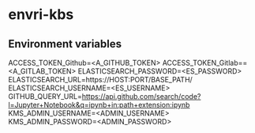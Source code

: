 # envri-kbs

## Environment variables

ACCESS_TOKEN_Github=<A_GITHUB_TOKEN>
ACCESS_TOKEN_Gitlab==<A_GITLAB_TOKEN>
ELASTICSEARCH_PASSWORD=<ES_PASSWORD>
ELASTICSEARCH_URL=https://HOST:PORT/BASE_PATH/
ELASTICSEARCH_USERNAME=<ES_USERNAME>
GITHUB_QUERY_URL=https://api.github.com/search/code?l=Jupyter+Notebook&q=ipynb+in:path+extension:ipynb
KMS_ADMIN_USERNAME=<ADMIN_USERNAME>
KMS_ADMIN_PASSWORD=<ADMIN_PASSWORD>